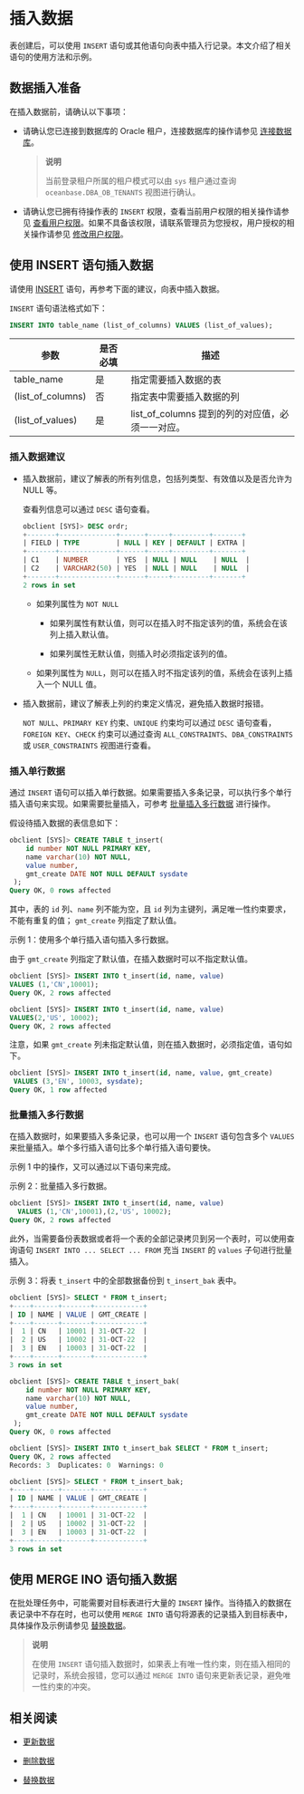 # 插入数据

表创建后，可以使用 `INSERT` 语句或其他语句向表中插入行记录。本文介绍了相关语句的使用方法和示例。

## 数据插入准备

在插入数据前，请确认以下事项：

* 请确认您已连接到数据库的 Oracle 租户，连接数据库的操作请参见 [连接数据库](../1.database-connection-for-oracle-mode/1.connection-mode-overview.md)。

  >**说明**
  >
  >当前登录租户所属的租户模式可以由 `sys` 租户通过查询 `oceanbase.DBA_OB_TENANTS` 视图进行确认。

* 请确认您已拥有待操作表的 `INSERT` 权限，查看当前用户权限的相关操作请参见 [查看用户权限](7.reference/2.manage-guide/2.basic-database-management/4.manage-tenants-1/5.manage-users-and-permissions/2.oracle-3/4.view-user-permissions.md)。如果不具备该权限，请联系管理员为您授权，用户授权的相关操作请参见 [修改用户权限](7.reference/2.manage-guide/2.basic-database-management/4.manage-tenants-1/5.manage-users-and-permissions/2.oracle-3/5.modify-user-permissions-1.md)。


## 使用 INSERT 语句插入数据

请使用 [INSERT](../../../7.reference/4.development-guide-refactoring/1.sql-syntax/3.common-tenant-oracle-mode/9.sql-statement-1/2.DML/2.INSERT-1.md) 语句，再参考下面的建议，向表中插入数据。

`INSERT` 语句语法格式如下：

```sql
INSERT INTO table_name (list_of_columns) VALUES (list_of_values);
```

|        参数        | 是否必填 | 描述            |
|-------------------|----------|-----------------------------------------------|
| table_name        | 是       | 指定需要插入数据的表             |
| (list_of_columns) | 否       | 指定表中需要插入数据的列         |
| (list_of_values)  | 是       | list_of_columns 提到的列的对应值，必须一一对应。 |

### 插入数据建议

* 插入数据前，建议了解表的所有列信息，包括列类型、有效值以及是否允许为 NULL 等。
  
  查看列信息可以通过 `DESC` 语句查看。

  ```sql
  obclient [SYS]> DESC ordr;
  +-------+--------------+------+-----+---------+-------+
  | FIELD | TYPE         | NULL | KEY | DEFAULT | EXTRA |
  +-------+--------------+------+-----+---------+-------+
  | C1    | NUMBER       | YES  | NULL | NULL    | NULL  |
  | C2    | VARCHAR2(50) | YES  | NULL | NULL    | NULL  |
  +-------+--------------+------+-----+---------+-------+
  2 rows in set
  ```
  
  * 如果列属性为 `NOT NULL`

    * 如果列属性有默认值，则可以在插入时不指定该列的值，系统会在该列上插入默认值。

    * 如果列属性无默认值，则插入时必须指定该列的值。

  * 如果列属性为 `NULL`，则可以在插入时不指定该列的值，系统会在该列上插入一个 NULL 值。

* 插入数据前，建议了解表上列的约束定义情况，避免插入数据时报错。
  
  `NOT NULL`、`PRIMARY KEY` 约束、`UNIQUE` 约束均可以通过 `DESC` 语句查看，`FOREIGN KEY`、`CHECK` 约束可以通过查询 `ALL_CONSTRAINTS`、`DBA_CONSTRAINTS` 或 `USER_CONSTRAINTS` 视图进行查看。

### 插入单行数据

通过 `INSERT` 语句可以插入单行数据。如果需要插入多条记录，可以执行多个单行插入语句来实现。如果需要批量插入，可参考 [批量插入多行数据](#批量插入多行数据) 进行操作。

假设待插入数据的表信息如下：

```sql
obclient [SYS]> CREATE TABLE t_insert(
    id number NOT NULL PRIMARY KEY,
    name varchar(10) NOT NULL, 
    value number,
    gmt_create DATE NOT NULL DEFAULT sysdate
 );
Query OK, 0 rows affected 
```
其中，表的 `id` 列、`name` 列不能为空，且 `id` 列为主键列，满足唯一性约束要求，不能有重复的值； `gmt_create` 列指定了默认值。

示例 1：使用多个单行插入语句插入多行数据。

由于 `gmt_create` 列指定了默认值，在插入数据时可以不指定默认值。

```sql
obclient [SYS]> INSERT INTO t_insert(id, name, value) 
VALUES (1,'CN',10001);
Query OK, 2 rows affected

obclient [SYS]> INSERT INTO t_insert(id, name, value) 
VALUES(2,'US', 10002);
Query OK, 2 rows affected
```

注意，如果 `gmt_create` 列未指定默认值，则在插入数据时，必须指定值，语句如下。

```sql
obclient [SYS]> INSERT INTO t_insert(id, name, value, gmt_create)
 VALUES (3,'EN', 10003, sysdate);
Query OK, 1 row affected 
```

### 批量插入多行数据

在插入数据时，如果要插入多条记录，也可以用一个 `INSERT` 语句包含多个 `VALUES` 来批量插入。单个多行插入语句比多个单行插入语句要快。

示例 1 中的操作，又可以通过以下语句来完成。

示例 2：批量插入多行数据。

```sql
obclient [SYS]> INSERT INTO t_insert(id, name, value) 
  VALUES (1,'CN',10001),(2,'US', 10002);
Query OK, 2 rows affected
```

此外，当需要备份表数据或者将一个表的全部记录拷贝到另一个表时，可以使用查询语句 `INSERT INTO ... SELECT ... FROM` 充当 `INSERT` 的 `values` 子句进行批量插入。

示例 3：将表 `t_insert` 中的全部数据备份到 `t_insert_bak` 表中。

```sql
obclient [SYS]> SELECT * FROM t_insert;
+----+------+-------+------------+
| ID | NAME | VALUE | GMT_CREATE |
+----+------+-------+------------+
|  1 | CN   | 10001 | 31-OCT-22  |
|  2 | US   | 10002 | 31-OCT-22  |
|  3 | EN   | 10003 | 31-OCT-22  |
+----+------+-------+------------+
3 rows in set

obclient [SYS]> CREATE TABLE t_insert_bak(
    id number NOT NULL PRIMARY KEY,
    name varchar(10) NOT NULL, 
    value number,
    gmt_create DATE NOT NULL DEFAULT sysdate
 );
Query OK, 0 rows affected 

obclient [SYS]> INSERT INTO t_insert_bak SELECT * FROM t_insert;
Query OK, 2 rows affected
Records: 3  Duplicates: 0  Warnings: 0

obclient [SYS]> SELECT * FROM t_insert_bak;
+----+------+-------+------------+
| ID | NAME | VALUE | GMT_CREATE |
+----+------+-------+------------+
|  1 | CN   | 10001 | 31-OCT-22  |
|  2 | US   | 10002 | 31-OCT-22  |
|  3 | EN   | 10003 | 31-OCT-22  |
+----+------+-------+------------+
3 rows in set
```

## 使用 MERGE INO 语句插入数据

在批处理任务中，可能需要对目标表进行大量的 `INSERT` 操作。当待插入的数据在表记录中不存在时，也可以使用 `MERGE INTO` 语句将源表的记录插入到目标表中，具体操作及示例请参见 [替换数据](4.replace-data.md)。

>**说明**
>
>在使用 `INSERT` 语句插入数据时，如果表上有唯一性约束，则在插入相同的记录时，系统会报错，您可以通过 `MERGE INTO` 语句来更新表记录，避免唯一性约束的冲突。


## 相关阅读

* [更新数据](2.update-data.md)
  
* [删除数据](3.delete-data.md)

* [替换数据](4.replace-data.md)
